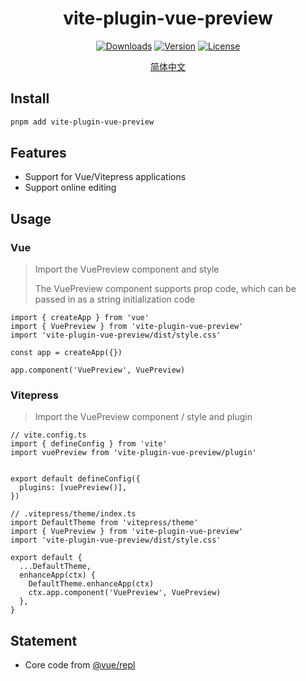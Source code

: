 <h1 align="center">vite-plugin-vue-preview</h1>

<p align="center">
  <a href="https://www.npmjs.com/package/vite-plugin-vue-preview"><img src="https://img.shields.io/npm/dm/vite-plugin-vue-preview" alt="Downloads"></a>
  <a href="https://www.npmjs.com/package/vite-plugin-vue-preview"><img src="https://img.shields.io/npm/v/vite-plugin-vue-preview" alt="Version"></a>
  <a href="https://www.npmjs.com/package/vite-plugin-vue-preview"><img src="https://img.shields.io/npm/l/vite-plugin-vue-preview" alt="License"></a>
</p>

<p align="center">
  <a href="./README.ZH-CN.md">简体中文</a>
</p>

## Install

```bash
pnpm add vite-plugin-vue-preview
```

## Features

- Support for Vue/Vitepress applications
- Support online editing

## Usage

### Vue

> Import the VuePreview component and style
>
> The VuePreview component supports prop code, which can be passed in as a string initialization code

```TS
import { createApp } from 'vue'
import { VuePreview } from 'vite-plugin-vue-preview'
import 'vite-plugin-vue-preview/dist/style.css'

const app = createApp({})

app.component('VuePreview', VuePreview)
```

### Vitepress

> Import the VuePreview component / style and plugin

```TS
// vite.config.ts
import { defineConfig } from 'vite'
import vuePreview from 'vite-plugin-vue-preview/plugin'


export default defineConfig({
  plugins: [vuePreview()],
})

// .vitepress/theme/index.ts
import DefaultTheme from 'vitepress/theme'
import { VuePreview } from 'vite-plugin-vue-preview'
import 'vite-plugin-vue-preview/dist/style.css'

export default {
  ...DefaultTheme,
  enhanceApp(ctx) {
    DefaultTheme.enhanceApp(ctx)
    ctx.app.component('VuePreview', VuePreview)
  },
}
```

## Statement

- Core code from [@vue/repl](https://github.com/vuejs/repl)
